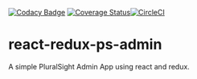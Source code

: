 [![Codacy Badge](https://api.codacy.com/project/badge/Grade/fac9a1c27a1f401a959068246f2382ae)](https://app.codacy.com/app/Gidraff/react-redux-ps-admin?utm_source=github.com&utm_medium=referral&utm_content=Gidraff/react-redux-ps-admin&utm_campaign=Badge_Grade_Dashboard)
[![Coverage Status](https://coveralls.io/repos/github/Gidraff/react-redux-ps-admin/badge.svg?branch=ft-add-tests-for-react-components)](https://coveralls.io/github/Gidraff/react-redux-ps-admin?branch=ft-add-tests-for-react-components)[![CircleCI](https://circleci.com/gh/Gidraff/react-redux-ps-admin/tree/develop.svg?style=svg)](https://circleci.com/gh/Gidraff/react-redux-ps-admin/tree/develop)
# react-redux-ps-admin
A simple PluralSight Admin App using react and redux.
